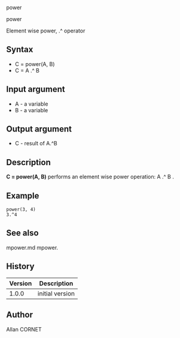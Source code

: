 



power


power

Element wise power, .^ operator

## Syntax

- C = power(A, B)
- C = A .^ B

## Input argument

 - A - a variable
 - B - a variable

## Output argument

 - C - result of A.^B

## Description


  <p><b>C = power(A, B)</b> performs an element wise power operation: A .^ B .</p>


## Example

```Nelson
power(3, 4)
3.^4
```

## See also

mpower.md mpower.
## History

|Version|Description|
|------|------|
|1.0.0|initial version|


## Author

Allan CORNET



